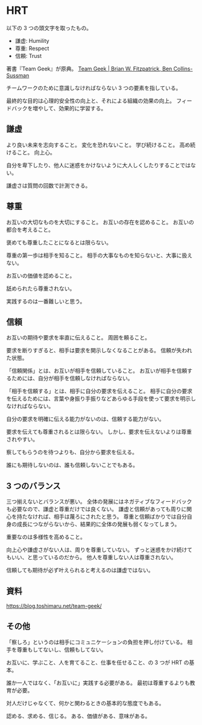 # HRT

以下の 3 つの頭文字を取ったもの。

- 謙虚: Humility
- 尊重: Respect
- 信頼: Trust

著書『Team Geek』が原典。
[Team Geek | Brian W. Fitzpatrick, Ben Collins-Sussman](https://www.amazon.co.jp/dp/4873116309/)

チームワークのために意識しなければならない 3 つの要素を指している。

最終的な目的は心理的安全性の向上と、それによる組織の効果の向上。
フィードバックを増やして、効果的に学習する。

## 謙虚

より良い未来を志向すること。
変化を恐れないこと。
学び続けること。
高め続けること。
向上心。

自分を卑下したり、他人に迷惑をかけないように大人しくしたりすることではない。

謙虚さは質問の回数で計測できる。

## 尊重

お互いの大切なものを大切にすること。
お互いの存在を認めること。
お互いの都合を考えること。

褒めても尊重したことになるとは限らない。

尊重の第一歩は相手を知ること。
相手の大事なものを知らないと、大事に扱えない。

お互いの価値を認めること。

舐められたら尊重されない。

実践するのは一番難しいと思う。

## 信頼

お互いの期待や要求を率直に伝えること。
周囲を頼ること。

要求を断りすぎると、相手は要求を開示しなくなることがある。
信頼が失われた状態。

「信頼関係」とは、お互いが相手を信頼していること。
お互いが相手を信頼するためには、自分が相手を信頼しなければならない。

「相手を信頼する」とは、相手に自分の要求を伝えること。
相手に自分の要求を伝えるためには、言葉や身振り手振りなどあらゆる手段を使って要求を明示しなければならない。

自分の要求を明確に伝える能力がないのは、信頼する能力がない。

要求を伝えても尊重されるとは限らない。
しかし、要求を伝えないよりは尊重されやすい。

察してもらうのを待つよりも、自分から要求を伝える。

誰にも期待しないのは、誰も信頼しないことでもある。

## 3 つのバランス

三つ揃えないとバランスが悪い。
全体の発展にはネガティブなフィードバックも必要なので、謙虚と尊重だけでは良くない。
謙虚と信頼があっても周りに関心を持たなければ、相手は蔑ろにされたと思う。
尊重と信頼ばかりでは自分自身の成長につながらないから、結果的に全体の発展も弱くなってしまう。

重要なのは多様性を高めること。

向上心や謙虚さがない人は、周りを尊重していない。
ずっと迷惑をかけ続けてもいい、と思っているのだから。
他人を尊重しない人は尊重されない。

信頼しても期待が必ず叶えられると考えるのは謙虚ではない。

## 資料

https://blog.toshimaru.net/team-geek/

## その他

「察しろ」というのは相手にコミュニケーションの負担を押し付けている。
相手を尊重もしてないし、信頼もしてない。

お互いに、学ぶこと、人を育てること、仕事を任せること、の 3 つが HRT の基本。

誰か一人ではなく、「お互いに」実践する必要がある。
最初は尊重するよりも教育が必要。

対人だけじゃなくて、何かと関わるときの基本的な態度でもある。

認める、求める、信じる。
ある、価値がある、意味がある。
